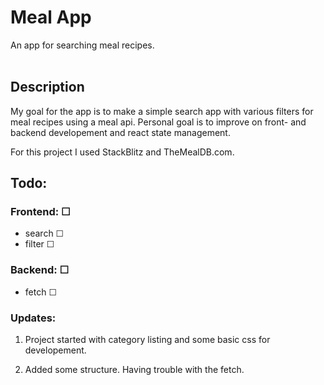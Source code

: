 # Meal App

An app for searching meal recipes.
<br></br>

## Description

My goal for the app is to make a simple search app with various filters for meal recipes using a meal api.
Personal goal is to improve on front- and backend developement and react state management.

For this project I used StackBlitz and TheMealDB.com.

## Todo:

### Frontend: &#x2610;

- search &#x2610;
- filter &#x2610;

### Backend: &#x2610;
  - fetch &#x2610;
  
### Updates:

1. Project started with category listing and some basic css  for developement.

2. Added some structure. Having trouble with the fetch.



